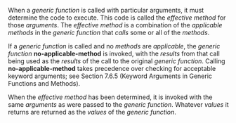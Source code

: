  



When a *generic function* is called with particular arguments, it must determine the code to execute. This code is called the *effective method* for those *arguments*. The *effective method* is a combination of the *applicable methods* in the *generic function* that *calls* some or all of the *methods*. 



If a *generic function* is called and no *methods* are *applicable*, the *generic function* **no-applicable-method** is invoked, with the *results* from that call being used as the *results* of the call to the original *generic function*. Calling **no-applicable-method** takes precedence over checking for acceptable keyword arguments; see Section 7.6.5 (Keyword Arguments in Generic Functions and Methods). 



When the *effective method* has been determined, it is invoked with the same *arguments* as were passed to the *generic function*. Whatever *values* it returns are returned as the *values* of the *generic function*. 



